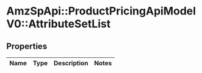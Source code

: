 # AmzSpApi::ProductPricingApiModelV0::AttributeSetList

## Properties
Name | Type | Description | Notes
------------ | ------------- | ------------- | -------------

